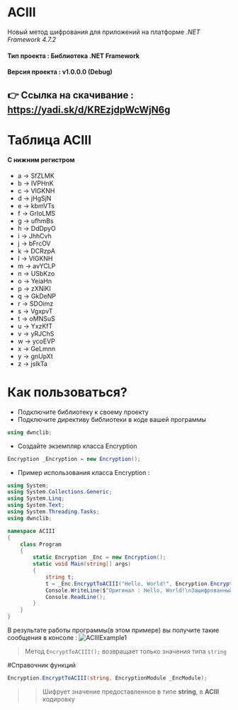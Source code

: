 # ACIII
Новый метод шифрования для приложений на платформе *.NET Framework 4.7.2*
#### Тип проекта : Библиотека .NET Framework
#### Версия проекта : v1.0.0.0 (Debug)
## :point_right: Ссылка на скачивание : **https://yadi.sk/d/KREzjdpWcWjN6g**

# Таблица ACIII
#### С нижним регистром
- a -> SfZLMK
- b -> IVPHnK
- c -> VlGKNH
- d -> jHgSjN
- e -> kbmVTs
- f -> GrIoLMS
- g -> ufhmBs
- h -> DdDpyO
- i -> JhhCvh
- j -> bFrcOV
- k -> DCRzpA
- l -> VlGKNH
- m -> avYCLP
- n -> USbKzo
- o -> YeiaHn
- p -> zXNiKI
- q -> GkDeNP
- r -> SDOimz
- s -> VgxpvT
- t -> oMNSuS
- u -> YxzKfT
- v -> yRJChS
- w -> ycoEVP
- x -> GeLmnn
- y -> gnUpXt
- z -> jsIkTa

# Как пользоваться?
- Подключите библиотеку к своему проекту
- Подключите директиву библиотеки в коде вашей программы
```c#
using dwnclib;
```
- Создайте экземпляр класса Encryption
```c#
Encryption _Encryption = new Encryption();
```
- Пример использования класса Encryption :
```c#
using System;
using System.Collections.Generic;
using System.Linq;
using System.Text;
using System.Threading.Tasks;
using dwnclib;

namespace ACIII
{
    class Program
    {
        static Encryption _Enc = new Encryption();
        static void Main(string[] args)
        {
            string t;
            t = _Enc.EncryptToACIII("Hello, World!", Encryption.EncryptionModule.ACIIIModuleToHPI);
            Console.WriteLine($"Оригинал : Hello, World!\nЗашифрованный в ACIII : {t}");
            Console.ReadLine();
        }
    }
}
```
В результате работы программы(в этом примере) вы получите такие сообщения в консоле : 
![ACIIIExample1](https://downloader.disk.yandex.ru/preview/763b776d78efc125d2d7790482af7aefbf6e9d6dce99daa85c1f8275014289dc/5cf317cd/zIvvq_bS8cgR_88wdRL7Z-KmKAsagD6NXWjENJMociY4zYOqkyY8EAv9LFTsbpeDBbgDs7JOlQY1EmrvsPIC6A%3D%3D?uid=0&filename=ACIIIExample1.png&disposition=inline&hash=&limit=0&content_type=image%2Fpng&tknv=v2&size=2048x2048 "Пример работы шифрования ACIII")
> Метод `EncryptToACIII();` возвращает только значения типа `string`

#Справочник функций
>
```c#
Encryption.EncryptToACIII(string, EncryptionModule _EncModule);
```
>> Шифрует значение предоставленное в типе **string**, в **ACIII** кодировку
